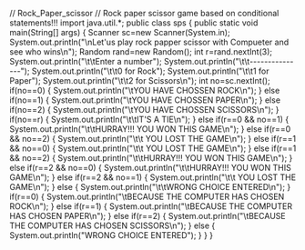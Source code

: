 // Rock_Paper_scissor
// Rock paper scissor game based on conditional statements!!!
import java.util.*;
public class sps {
public static void main(String[] args) {
Scanner sc=new Scanner(System.in);
System.out.println("\nLet'us play rock papper scissor with Compueter and see who wins\n");
Random  rand=new Random();
int r=rand.nextInt(3);
System.out.println("\t\tEnter a number");
System.out.println("\t\t---------------");
System.out.println("\t\t0 for Rock");
System.out.println("\t\t1 for Paper");
System.out.println("\t\t2 for Scissors\n");
int no=sc.nextInt();
if(no==0)
{
System.out.println("\tYOU HAVE CHOSSEN ROCK\n");
}
else if(no==1)
{
System.out.println("\tYOU HAVE CHOSSEN PAPER\n");
}
else if(no==2)
{
System.out.println("\tYOU HAVE CHOSSEN SCISSORS\n");
}
if(no==r)
{
System.out.println("\t\tIT'S A TIE\n");
}
else if(r==0 && no==1)
{
System.out.println("\t\tHURRAY!!! YOU WON THIS GAME\n");
}
else if(r==0 && no==2)
{
System.out.println("\t\t YOU LOST THE GAME\n");
}
else if(r==1 && no==0)
{
System.out.println("\t\t YOU LOST THE GAME\n");
}
else if(r==1 && no==2)
{
System.out.println("\t\tHURRAY!!! YOU WON THIS GAME\n");
}
else if(r==2 && no==0)
{
System.out.println("\t\tHURRAY!!! YOU WON THIS GAME\n");
}
else if(r==2 && no==1)
{
System.out.println("\t\t YOU LOST THE GAME\n");
}
else {
System.out.println("\t\tWRONG CHOICE ENTERED\n");
}
if(r==0)
{
System.out.println("\tBECAUSE THE COMPUTER HAS CHOSEN ROCK\n");
}
else if(r==1)
{
System.out.println("\tBECAUSE THE COMPUTER HAS CHOSEN PAPER\n");
}
else if(r==2)
{
System.out.println("\tBECAUSE THE COMPUTER HAS CHOSEN SCISSORS\n");
}
else
{
System.out.println("WRONG CHOICE ENTERED");
}
}
}